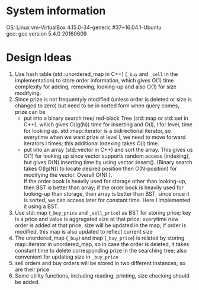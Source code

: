 # System information
OS: Linux vm-VirtualBox 4.15.0-34-generic #37~16.04.1-Ubuntu  
gcc: gcc version 5.4.0 20160609

# Design Ideas
1. Use hash table (std::unordered_map in C++) (`_buy` and `_sell` in the implementation) to store order information, which gives O(1) time complexity for adding, removing, looking-up and also O(1) for size modifying. 
2. Since prize is not frequentyly modified (unless order is deleted or size is changed to zero) but need to be in sorted form when query comes, prize can be
 	- put into a binary search tree/ red-black Tree (std::map or std::set in C++), which gives O(lg(N)) time for inserting and O(l), l for level, time for looking up. std::map<T>::iterator is a bidirectional iterator, so everytime when we want prize at level l, we need to move forward iterators l times; this additional indexing takes O(l) time.
 	- put into an array (std::vector in C++) and sort the array. This gives us O(1) for looking up since vector supports random access (indexing), but gives O(N) inserting time by using vector::insert().
	 	(Binary search takes O(lg(N)) to locate desired position then O(N-position) for modifying the vector. Overall O(N) ).  
If the order book is heavily used for storage other than looking-up, then BST is better than array; if the order book is heavily used for looking-up than storage, then array is better than BST, since once it is sorted, we can access later for constant time. Here I implemented it using a BST.
3. Use std::map (`_buy_price` and `_sell_price`) as BST for storing price; key is a price and value is aggregated size at that price; everytime new order is added at that price, size will be updated in the map; if order is modified, this map is also updated to reflect current size
4. The unordered_map (`_buy`) and map (`_buy_price`) is related by storing map::iterator in unordered_map, so in case the order is deleted, it takes constant time to delete corresponding prize in the searching tree; also convenient for updating size in `_buy_price`
5. sell orders and buy orders will be stored in two different instances; so are their price
6. Some utility functions, including reading, printing, size checking should be added.

